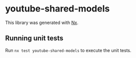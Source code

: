 # youtube-shared-models

This library was generated with [Nx](https://nx.dev).

## Running unit tests

Run `nx test youtube-shared-models` to execute the unit tests.

